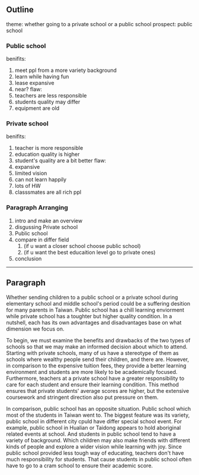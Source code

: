 ## Outline

theme: whether going to a private school or a public school
prospect: public school

### Public school
benifits: 
1. meet ppl from a more variety background
2. learn while having fun
3. lease expansive
4. near?
flaw: 
1. teachers are less responsible
2. students quality may differ
3. equipment are old

### Private school
benifits:
1. teacher is more responsible
2. education quality is higher
3. student's quality are a bit better
flaw: 
1. expansive
2. limited vision
3. can not learn happily
4. lots of HW
5. classsmates are all rich ppl

### Paragraph Arranging

1. intro and make an overview
2. disgussing Private school
3. Public school
4. compare in differ field
	1. (if u want a closer school choose public school)
	2. (if u want the best educaition level go to private ones)
5. conclusion

---
## Paragraph

Whether sending children to a public school or a private school during elementary school and middle school's period could be a suffering desition for many parents in Taiwan. Public school has a chill learning enviorment while private school has a toughter but higher quality condition. In a nutshell, each has its own advantages and disadvantages base on what dimension we focus on.

To begin, we must examine the benefits and drawbacks of the two types of schools so that we may make an informed decision about which to attend. Starting with private schools, many of us have a stereotype of them as schools where wealthy people send their children, and there are. However, in comparison to the expensive tuition fees, they provide a better learning environment and students are more likely to be academically focused. Furthermore, teachers at a private school have a greater responsibility to care for each student and ensure their learning condition. This method ensures that private students' average scores are higher, but the extensive coursework and stringent direction also put pressure on them.

In comparison, public school has an opposite situation. Public school which most of the students in Taiwan went to. The biggest feature was its variety, public school in different city cpuld have differ special school event. For example, public school in Hualian or Taidong appears to hold aboriginal related events at school. And students in public school tend to have a variety of background. Which children may also make friends with different kinds of people and explore a wider vision while learning with joy. Since public school provided less tough way of educating, teachers don't have much responsibility for students. That cause students in public school often have to go to a cram school to ensure their academic score.
